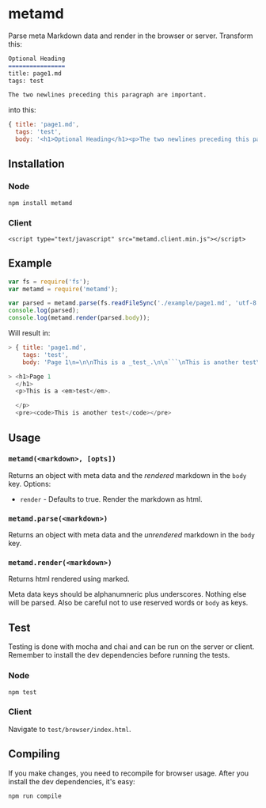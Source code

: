 metamd
======

Parse meta Markdown data and render in the browser or server. Transform this:

```markdown
Optional Heading
================
title: page1.md
tags: test

The two newlines preceding this paragraph are important.
```

into this:

```javascript
{ title: 'page1.md',
  tags: 'test',
  body: '<h1>Optional Heading</h1><p>The two newlines preceding this paragraph are important.</p>' }
```


Installation
------------

### Node ###
	
	npm install metamd

### Client ###

	<script type="text/javascript" src="metamd.client.min.js"></script>


Example
-------

```javascript
var fs = require('fs');
var metamd = require('metamd');

var parsed = metamd.parse(fs.readFileSync('./example/page1.md', 'utf-8'));
console.log(parsed);
console.log(metamd.render(parsed.body));
```

Will result in:
```javascript
> { title: 'page1.md',
    tags: 'test',
    body: 'Page 1\n=\n\nThis is a _test_.\n\n```\nThis is another test\n```' }

> <h1>Page 1
  </h1>
  <p>This is a <em>test</em>.

  </p>
  <pre><code>This is another test</code></pre>

```


Usage
-----

### `metamd(<markdown>, [opts])` ###

Returns an object with meta data and the *rendered* markdown in the `body` key. Options:

- `render` - Defaults to true. Render the markdown as html.

### `metamd.parse(<markdown>)` ###

Returns an object with meta data and the *unrendered* markdown in the `body` key.

### `metamd.render(<markdown>)` ###

Returns html rendered using marked.

Meta data keys should be alphanumneric plus underscores. Nothing else will be parsed. Also be careful not to use reserved words or `body` as keys.


Test
----

Testing is done with mocha and chai and can be run on the server or client. Remember to install the dev dependencies before running the tests.

### Node ###

	npm test

### Client ###

Navigate to `test/browser/index.html`.


Compiling
---------

If you make changes, you need to recompile for browser usage. After you install the dev dependencies, it's easy:

```
npm run compile
```